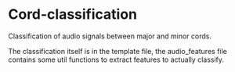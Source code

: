 # Cord-classification
Classification of audio signals between major and minor cords.

The classification itself is in the template file, the audio_features file contains some util functions to extract features to actually classify.